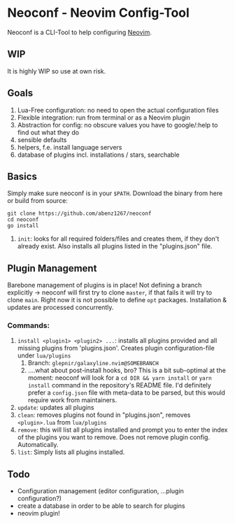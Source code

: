 # Neoconf - Neovim Config-Tool

Neoconf is a CLI-Tool to help configuring [Neovim](https://github.com/neovim/neovim).

## WIP

It is highly WIP so use at own risk.

## Goals

1. Lua-Free configuration: no need to open the actual configuration files
2. Flexible integration: run from terminal or as a Neovim plugin
3. Abstraction for config: no obscure values you have to google/:help to find out what they do
4. sensible defaults
5. helpers, f.e. install language servers
6. database of plugins incl. installations / stars, searchable

## Basics

Simply make sure neoconf is in your `$PATH`. Download the binary from here or build from source:

```
git clone https://github.com/abenz1267/neoconf
cd neoconf
go install
```

1. `init`: looks for all required folders/files and creates them, if they don't already exist. Also installs all plugins listed in the "plugins.json" file.

## Plugin Management

Barebone management of plugins is in place! Not defining a branch explicitly -> neoconf will first try to clone `master`, if that fails it will try to clone `main`. Right now it is not possible to define `opt` packages. Installation & updates are processed concurrently.

### Commands:

1. `install <plugin1> <plugin2> ...`: installs all plugins provided and all missing plugins from 'plugins.json'. Creates plugin configuration-file under `lua/plugins`
   1. Branch: `glepnir/galaxyline.nvim@SOMEBRANCH`
   2. ....what about post-install hooks, bro? This is a bit sub-optimal at the moment: neoconf will look for a `cd DIR && yarn install` or `yarn install` command in the repository's README file. I'd definitely prefer a `config.json` file with meta-data to be parsed, but this would require work from maintainers.
2. `update`: updates all plugins
3. `clean`: removes plugins not found in "plugins.json", removes `<plugin>.lua` from `lua/plugins`
4. `remove`: this will list all plugins installed and prompt you to enter the index of the plugins you want to remove. Does not remove plugin config. Automatically.
5. `list`: Simply lists all plugins installed.

## Todo

- Configuration management (editor configuration, ...plugin configuration?)
- create a database in order to be able to search for plugins
- neovim plugin!
